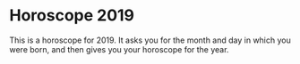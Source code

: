 # Horoscope 2019

This is a horoscope for 2019. It asks you for the month and day in which you were born, and then gives you your horoscope for the year.